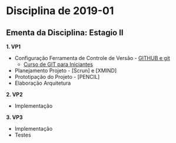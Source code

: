 # Disciplina de 2019-01

## Ementa da Disciplina: Estagio II

**1. VP1**
   - Configuração Ferramenta de Controle de Versão - [GITHUB e git](https://github.com/mbacefor)
     - [Curso de GIT para Iniciantes](https://www.udemy.com/git-e-github-para-iniciantes/)
   - Planejamento Projeto - [Scrun] e [XMIND]
   - Prototipação do Projeto - [PENCIL]
   - Elaboração Arquitetura
   
**2. VP2**
   - Implementação 
   
**3. VP3**
   - Implementação
   - Testes
